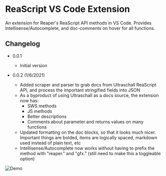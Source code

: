 # ReaScript VS Code Extension

An extension for Reaper's ReaScript API methods in VS Code.
Provides Intellisense/Autocomplete, and doc-comments on hover for all functions.

## Changelog

- 0.0.1
  - Initial version
  
- 0.0.2 (1/6/2021)
  - Added scraper and parser to grab docs from Ultraschall ReaScript API, and process the important stringified fields into JSON
  - As a byproduct of using Ultraschall as a docs source, the extension now has:
    - SWS methods
    - JS methods
    - Better descriptions
    - Comments about parameter and returns values on many functions
  - Updated formatting on the doc blocks, so that it looks much nicer. Important things are bolded, items are logically spaced, markdown used instead of plain text, etc
  - Intellisense/Autocomplete now works without having to prefix the method with "reaper." and "gfx." (still need to make this a toggleable option)


![Demo](vscode-reascript-extension-demo.gif)